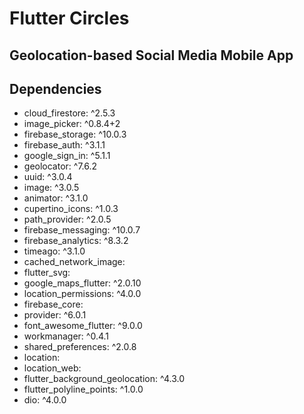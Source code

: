 # Flutter Circles

## Geolocation-based Social Media Mobile App     

## Dependencies

- cloud_firestore: ^2.5.3
- image_picker: ^0.8.4+2
- firebase_storage: ^10.0.3
- firebase_auth: ^3.1.1
- google_sign_in: ^5.1.1
- geolocator: ^7.6.2
- uuid: ^3.0.4
- image: ^3.0.5
- animator: ^3.1.0
- cupertino_icons: ^1.0.3
- path_provider: ^2.0.5
- firebase_messaging: ^10.0.7
- firebase_analytics: ^8.3.2
- timeago: ^3.1.0
- cached_network_image:
- flutter_svg:
- google_maps_flutter: ^2.0.10
- location_permissions: ^4.0.0
- firebase_core:
- provider: ^6.0.1
- font_awesome_flutter: ^9.0.0
- workmanager: ^0.4.1
- shared_preferences: ^2.0.8
- location:
- location_web:
- flutter_background_geolocation: ^4.3.0
- flutter_polyline_points: ^1.0.0
- dio: ^4.0.0


